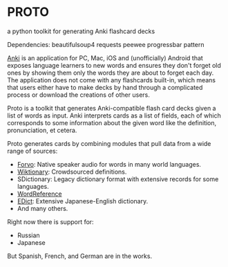PROTO
=============================================================
a python toolkit for generating Anki flashcard decks

Dependencies: beautifulsoup4 requests peewee progressbar pattern

[Anki](http://ankisrs.net/) is an application for PC, Mac, iOS and
(unofficially) Android that exposes language learners to new words
and ensures they don't forget old ones by showing them only the 
words they are about to forget each day. The application does not
come with any flashcards built-in, which means that users either have
to make decks by hand through a complicated process or download
the creations of other users.

Proto is a toolkit that generates Anki-compatible flash card decks
given a list of words as input. Anki interprets cards as a list of
fields, each of which corresponds to some information about the
given word like the definition, pronunciation, et cetera.

Proto generates cards by combining modules that pull data from a wide
range of sources: 
* [Forvo](forvo.com): Native speaker audio for words in many world languages.
* [Wiktionary](https://www.wiktionary.org/): Crowdsourced definitions.
* SDictionary: Legacy dictionary format with extensive records for some
languages.
* [WordReference](http://www.wordreference.com/)
* [EDict](http://www.edrdg.org/jmdict/edict.html): Extensive Japanese-English 
dictionary.
* And many others.

Right now there is support for:
* Russian
* Japanese

But Spanish, French, and German are in the works.
